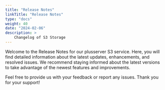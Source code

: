 ```yaml
---
title: "Release Notes"
linkTitle: "Release Notes"
type: "docs"
weight: 40
date: "2024-02-06"
description: >
    Changelog of S3 Storage
---
```


Welcome to the Release Notes for our plusserver S3 service. Here, you will find detailed information about the latest updates, enhancements, and resolved issues. We recommend staying informed about the latest versions to take advantage of the newest features and improvements.

Feel free to provide us with your feedback or report any issues. Thank you for your support!
